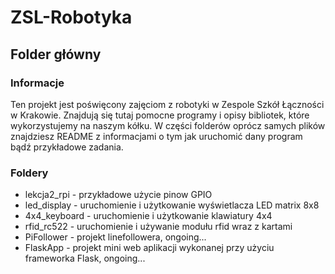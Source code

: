 # ZSL-Robotyka
## Folder główny
### Informacje
Ten projekt jest poświęcony zajęciom z robotyki w Zespole Szkół Łączności w Krakowie.
Znajdują się tutaj pomocne programy i opisy bibliotek, które wykorzystujemy na naszym kółku.
W części folderów oprócz samych plików znajdziesz README z informacjami o tym jak uruchomić dany program bądź przykładowe zadania.

### Foldery
- lekcja2_rpi - przykładowe użycie pinow GPIO
- led_display - uruchomienie i użytkowanie wyświetlacza LED matrix 8x8
- 4x4_keyboard - uruchomienie i użytkowanie klawiatury 4x4
- rfid_rc522 - uruchomienie i używanie modułu rfid wraz z kartami
- PiFollower - projekt linefollowera, ongoing...
- FlaskApp - projekt mini web aplikacji wykonanej przy użyciu frameworka Flask, ongoing...
